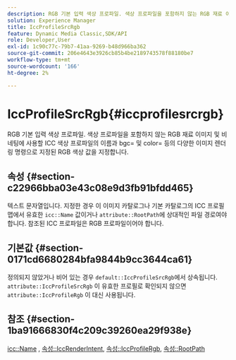 ```yaml
---
description: RGB 기본 입력 색상 프로파일. 색상 프로파일을 포함하지 않는 RGB 재료 이미지 및 비네팅에 사용할 ICC 색상 프로파일의 이름과 bgc= 및 color= 등의 다양한 이미지 렌더링 명령으로 지정된 RGB 색상 값을 지정합니다.
solution: Experience Manager
title: IccProfileSrcRgb
feature: Dynamic Media Classic,SDK/API
role: Developer,User
exl-id: 1c90c77c-79b7-41aa-9269-b48d966ba362
source-git-commit: 206e4643e3926cb85b4be2189743578f88180be7
workflow-type: tm+mt
source-wordcount: '166'
ht-degree: 2%

---
```


# IccProfileSrcRgb{#iccprofilesrcrgb}

RGB 기본 입력 색상 프로파일. 색상 프로파일을 포함하지 않는 RGB 재료 이미지 및 비네팅에 사용할 ICC 색상 프로파일의 이름과 bgc= 및 color= 등의 다양한 이미지 렌더링 명령으로 지정된 RGB 색상 값을 지정합니다.

## 속성 {#section-c22966bba03e43c08e9d3fb91bfdd465}

텍스트 문자열입니다. 지정한 경우 이 이미지 카탈로그나 기본 카탈로그의 ICC 프로필 맵에서 유효한 `icc::Name` 값이거나 `attribute::RootPath`에 상대적인 파일 경로여야 합니다. 참조된 ICC 프로파일은 RGB 프로파일이어야 합니다.

## 기본값 {#section-0171cd6680284bfa9844b9cc3644ca61}

정의되지 않았거나 비어 있는 경우 `default::IccProfileSrcRgb`에서 상속됩니다. `attribute::IccProfileSrcRgb` 이 유효한 프로필로 확인되지 않으면 `attribute::IccProfileRgb` 이 대신 사용됩니다.

## 참조 {#section-1ba91666830f4c209c39260ea29f938e}

[icc::Name](../../../../../ir-api/material-cat/image-rendering-api-ref/c-ir-material-catalog/c-ir-icc-profile-map-reference/r-ir-name-icc.md#reference-7a293ede360e433782575f8f6a562ac2) ,  [속성::IccRenderIntent](../../../../../ir-api/material-cat/image-rendering-api-ref/c-ir-material-catalog/c-ir-attributes-reference/r-ir-iccrenderintent.md#reference-3b80b7a4c25545a593c5076f318b5c40),  [속성::IccProfileRgb](../../../../../ir-api/material-cat/image-rendering-api-ref/c-ir-material-catalog/c-ir-attributes-reference/r-ir-iccprofilergb.md#reference-cdaad25b155646ffa382d722fd324b30),  [속성::RootPath](../../../../../ir-api/material-cat/image-rendering-api-ref/c-ir-material-catalog/c-ir-attributes-reference/r-ir-rootpath.md#reference-a4d7c96b62e14fcbad1740c702f160f3)
